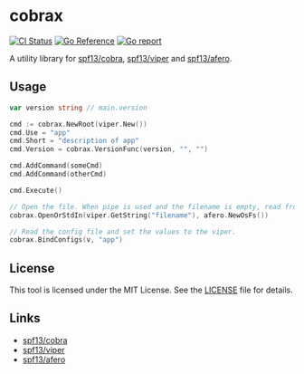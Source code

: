 # cobrax

[![CI Status](https://github.com/haijima/cobrax/workflows/CI/badge.svg?branch=main)](https://github.com/haijima/cobrax/actions)
[![Go Reference](https://pkg.go.dev/badge/github.com/haijima/cobrax.svg)](https://pkg.go.dev/github.com/haijima/cobrax)
[![Go report](https://goreportcard.com/badge/github.com/haijima/cobrax)](https://goreportcard.com/report/github.com/haijima/cobrax)

A utility library for [spf13/cobra](http://github.com/spf13/cobra), [spf13/viper](http://github.com/spf13/viper)
and [spf13/afero](http://github.com/spf13/afero).

## Usage

```go
var version string // main.version

cmd := cobrax.NewRoot(viper.New())
cmd.Use = "app"
cmd.Short = "description of app"
cmd.Version = cobrax.VersionFunc(version, "", "")

cmd.AddCommand(someCmd)
cmd.AddCommand(otherCmd)

cmd.Execute()
```

```go
// Open the file. When pipe is used and the filename is empty, read from stdin.
cobrax.OpenOrStdIn(viper.GetString("filename"), afero.NewOsFs()) 
```

```go
// Read the config file and set the values to the viper.
cobrax.BindConfigs(v, "app")
```

## License

This tool is licensed under the MIT License. See the [LICENSE](https://github.com/haijima/cobrax/blob/main/LICENSE) file
for details.

## Links

- [spf13/cobra](http://github.com/spf13/cobra)
- [spf13/viper](http://github.com/spf13/viper)
- [spf13/afero](http://github.com/spf13/afero)

